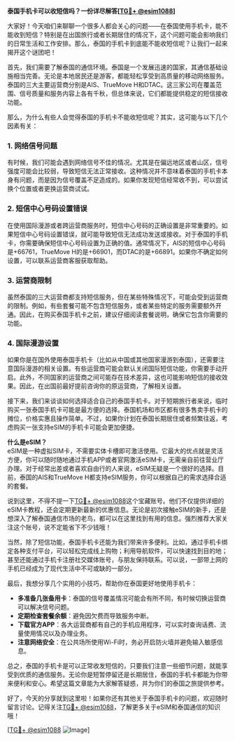 **泰国手机卡可以收短信吗？一份详尽解答[[TG💪+ @esim1088](https://t.me/s/esim1088)]**

大家好！今天咱们来聊聊一个很多人都会关心的问题——在泰国使用手机卡，能不能收到短信？特别是在出国旅行或者长期居住的情况下，这个问题可能会影响我们的日常生活和工作安排。那么，泰国的手机卡到底能不能收短信呢？让我们一起来揭开这个谜团吧！

首先，我们需要了解泰国的通信环境。泰国是一个发展迅速的国家，其通信基础设施相当完善。无论是本地居民还是游客，都能轻松享受到高质量的移动网络服务。泰国的三大主要运营商分别是AIS、TrueMove H和DTAC。这三家公司在覆盖范围、信号质量和服务内容上各有千秋，但总体来说，它们都能提供稳定的短信接收功能。

那么，为什么有些人会觉得泰国的手机卡不能收短信呢？其实，这可能与以下几个因素有关：

### 1. **网络信号问题**
有时候，我们可能会遇到网络信号不佳的情况。尤其是在偏远地区或者山区，信号强度可能会比较弱，导致短信无法正常接收。这种情况并不意味着泰国的手机卡本身有问题，而是因为信号覆盖不足造成的。如果你发现短信经常收不到，可以尝试换个位置或者更换运营商试试。

### 2. **短信中心号码设置错误**
在使用国际漫游或者跨运营商服务时，短信中心号码的正确设置是非常重要的。如果短信中心号码设置错误，就可能导致短信无法成功发送或接收。对于泰国的手机卡，你需要确保短信中心号码设置为正确的值。通常情况下，AIS的短信中心号码是+66761，TrueMove H的是+66901，而DTAC的是+66891。如果你不确定如何设置，可以联系运营商客服获取帮助。

### 3. **运营商限制**
虽然泰国的三大运营商都支持短信服务，但在某些特殊情况下，可能会受到运营商的限制。例如，有些套餐可能不包含短信服务，或者某些特定的服务需要额外开通。因此，在购买泰国手机卡之前，建议仔细阅读套餐说明，确保它包含你需要的功能。

### 4. **国际漫游设置**
如果你是在国外使用泰国手机卡（比如从中国或其他国家漫游到泰国），还需要注意国际漫游的相关设置。有些运营商可能会默认关闭国际短信功能，你需要手动开启。此外，不同国家的运营商之间可能存在技术差异，这也可能影响短信的接收效果。因此，在出国前最好提前咨询你的原运营商，了解相关设置。

接下来，我们来谈谈如何选择适合自己的泰国手机卡。对于短期旅行者来说，临时购买一张泰国手机卡可能是最方便的选择。泰国机场和市区都有很多售卖手机卡的摊位，价格实惠且操作简单。不过，如果你计划在泰国长期居住或者频繁往返，考虑购买一张支持eSIM的手机卡可能会更加便捷。

**什么是eSIM？**  
eSIM是一种虚拟SIM卡，不需要实体卡槽即可激活使用。它最大的优点就是灵活方便，你可以随时随地通过手机APP或者官网激活eSIM卡，无需亲自前往营业厅办理。对于经常出差或者喜欢自由行的人来说，eSIM无疑是一个很好的选择。目前，泰国的AIS和TrueMove H都支持eSIM服务，你可以根据自己的需求选择合适的套餐。

说到这里，不得不提一下[TG💪+ @esim1088](https://t.me/s/esim1088)这个宝藏账号。他们不仅提供详细的eSIM卡教程，还会定期更新最新的优惠信息。无论是初次接触eSIM的新手，还是想深入了解泰国通信市场的老鸟，都可以在这里找到有用的信息。强烈推荐大家关注这个账号，说不定能省下不少钱哦！

当然，除了短信功能，泰国手机卡还能为我们带来许多便利。比如，通过手机卡绑定各种支付平台，可以轻松完成线上购物；利用导航软件，可以快速找到目的地；甚至还能通过手机卡注册社交媒体账号，与朋友保持联系。可以说，一部带上网的手机已经成为了现代生活中不可或缺的一部分。

最后，我想分享几个实用的小技巧，帮助你在泰国更好地使用手机卡：

- **多准备几张备用卡**：泰国的信号覆盖情况可能会有所不同，有时候切换运营商可以解决信号问题。
- **定期检查套餐余额**：避免因欠费而导致服务中断。
- **下载官方APP**：各大运营商都有自己的手机应用程序，可以实时查询话费、流量使用情况以及办理业务。
- **注意网络安全**：在公共场所使用Wi-Fi时，务必开启防火墙并避免输入敏感信息。

总之，泰国的手机卡是可以正常收发短信的，只要我们注意一些细节问题，就能享受到优质的通信服务。无论你是短暂停留还是长期居住，泰国的手机卡都能为你带来便利和安心。希望这篇文章能为大家解答疑惑，并为你们的泰国之旅提供参考。

好了，今天的分享就到这里啦！如果你还有其他关于泰国手机卡的问题，欢迎随时留言讨论。记得关注[TG💪+ @esim1088](https://t.me/s/esim1088)，了解更多关于eSIM和泰国通信的知识哦！

[[TG💪+ @esim1088](https://t.me/s/esim1088) ![Image](https://i.postimg.cc/4NQfJmqS/Snipaste-2025-05-13-00-14-12.png)]